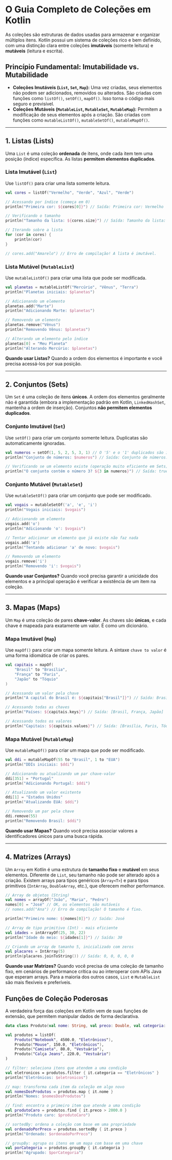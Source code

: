 # O Guia Completo de Coleções em Kotlin

As coleções são estruturas de dados usadas para armazenar e organizar múltiplos itens. Kotlin possui um sistema de coleções rico e bem definido, com uma distinção clara entre coleções **imutáveis** (somente leitura) e **mutáveis** (leitura e escrita).

## Princípio Fundamental: Imutabilidade vs. Mutabilidade

* **Coleções Imutáveis (`List`, `Set`, `Map`):** Uma vez criadas, seus elementos não podem ser adicionados, removidos ou alterados. São criadas com funções como `listOf()`, `setOf()`, `mapOf()`. Isso torna o código mais seguro e previsível.
* **Coleções Mutáveis (`MutableList`, `MutableSet`, `MutableMap`):** Permitem a modificação de seus elementos após a criação. São criadas com funções como `mutableListOf()`, `mutableSetOf()`, `mutableMapOf()`.

---

## 1. Listas (Lists)

Uma `List` é uma coleção **ordenada** de itens, onde cada item tem uma posição (índice) específica. As listas **permitem elementos duplicados**.

### Lista Imutável (`List`)

Use `listOf()` para criar uma lista somente leitura.

```kotlin
val cores = listOf("Vermelho", "Verde", "Azul", "Verde")

// Acessando por índice (começa em 0)
println("Primeira cor: ${cores[0]}") // Saída: Primeira cor: Vermelho

// Verificando o tamanho
println("Tamanho da lista: ${cores.size}") // Saída: Tamanho da lista: 4

// Iterando sobre a lista
for (cor in cores) {
    println(cor)
}

// cores.add("Amarelo") // Erro de compilação! A lista é imutável.
```

### Lista Mutável (`MutableList`)

Use `mutableListOf()` para criar uma lista que pode ser modificada.

```kotlin
val planetas = mutableListOf("Mercúrio", "Vênus", "Terra")
println("Planetas iniciais: $planetas")

// Adicionando um elemento
planetas.add("Marte")
println("Adicionando Marte: $planetas")

// Removendo um elemento
planetas.remove("Vênus")
println("Removendo Vênus: $planetas")

// Alterando um elemento pelo índice
planetas[0] = "Meu Planeta"
println("Alterando Mercúrio: $planetas")
```

**Quando usar Listas?** Quando a ordem dos elementos é importante e você precisa acessá-los por sua posição.

---

## 2. Conjuntos (Sets)

Um `Set` é uma coleção de itens **únicos**. A ordem dos elementos geralmente não é garantida (embora a implementação padrão em Kotlin, `LinkedHashSet`, mantenha a ordem de inserção). Conjuntos **não permitem elementos duplicados**.

### Conjunto Imutável (`Set`)

Use `setOf()` para criar um conjunto somente leitura. Duplicatas são automaticamente ignoradas.

```kotlin
val numeros = setOf(1, 5, 2, 5, 3, 1) // O '5' e o '1' duplicados são ignorados
println("Conjunto de números: $numeros") // Saída: Conjunto de números: [1, 5, 2, 3]

// Verificando se um elemento existe (operação muito eficiente em Sets)
println("O conjunto contém o número 3? ${3 in numeros}") // Saída: true
```

### Conjunto Mutável (`MutableSet`)

Use `mutableSetOf()` para criar um conjunto que pode ser modificado.

```kotlin
val vogais = mutableSetOf('a', 'e', 'i')
println("Vogais iniciais: $vogais")

// Adicionando um elemento
vogais.add('o')
println("Adicionando 'o': $vogais")

// Tentar adicionar um elemento que já existe não faz nada
vogais.add('a')
println("Tentando adicionar 'a' de novo: $vogais")

// Removendo um elemento
vogais.remove('i')
println("Removendo 'i': $vogais")
```

**Quando usar Conjuntos?** Quando você precisa garantir a unicidade dos elementos e a principal operação é verificar a existência de um item na coleção.

---

## 3. Mapas (Maps)

Um `Map` é uma coleção de pares **chave-valor**. As chaves são **únicas**, e cada chave é mapeada para exatamente um valor. É como um dicionário.

### Mapa Imutável (`Map`)

Use `mapOf()` para criar um mapa somente leitura. A sintaxe `chave to valor` é uma forma idiomática de criar os pares.

```kotlin
val capitais = mapOf(
    "Brasil" to "Brasília",
    "França" to "Paris",
    "Japão" to "Tóquio"
)

// Acessando um valor pela chave
println("A capital do Brasil é: ${capitais["Brasil"]}") // Saída: Brasília

// Acessando todas as chaves
println("Países: ${capitais.keys}") // Saída: [Brasil, França, Japão]

// Acessando todos os valores
println("Capitais: ${capitais.values}") // Saída: [Brasília, Paris, Tóquio]
```

### Mapa Mutável (`MutableMap`)

Use `mutableMapOf()` para criar um mapa que pode ser modificado.

```kotlin
val ddi = mutableMapOf(55 to "Brasil", 1 to "EUA")
println("DDIs iniciais: $ddi")

// Adicionando ou atualizando um par chave-valor
ddi[351] = "Portugal"
println("Adicionando Portugal: $ddi")

// Atualizando um valor existente
ddi[1] = "Estados Unidos"
println("Atualizando EUA: $ddi")

// Removendo um par pela chave
ddi.remove(55)
println("Removendo Brasil: $ddi")
```

**Quando usar Mapas?** Quando você precisa associar valores a identificadores únicos para uma busca rápida.

---

## 4. Matrizes (Arrays)

Um `Array` em Kotlin é uma estrutura de **tamanho fixo** e **mutável** em seus elementos. Diferente de `List`, seu tamanho não pode ser alterado após a criação. Existem arrays para tipos genéricos (`Array<T>`) e para tipos primitivos (`IntArray`, `DoubleArray`, etc.), que oferecem melhor performance.

```kotlin
// Array de objetos (String)
val nomes = arrayOf("João", "Maria", "Pedro")
nomes[0] = "José" // OK, os elementos são mutáveis
// nomes.add("Ana") // Erro de compilação! O tamanho é fixo.

println("Primeiro nome: ${nomes[0]}") // Saída: José

// Array de tipo primitivo (Int) - mais eficiente
val idades = intArrayOf(25, 30, 22)
println("Idade do meio: ${idades[1]}") // Saída: 30

// Criando um array de tamanho 5, inicializado com zeros
val placares = IntArray(5)
println(placares.joinToString()) // Saída: 0, 0, 0, 0, 0
```

**Quando usar Matrizes?** Quando você precisa de uma coleção de tamanho fixo, em cenários de performance crítica ou ao interoperar com APIs Java que esperam arrays. Para a maioria dos outros casos, `List` e `MutableList` são mais flexíveis e preferíveis.

## Funções de Coleção Poderosas

A verdadeira força das coleções em Kotlin vem de suas funções de extensão, que permitem manipular dados de forma declarativa.

```kotlin
data class Produto(val nome: String, val preco: Double, val categoria: String)

val produtos = listOf(
    Produto("Notebook", 4500.0, "Eletrônicos"),
    Produto("Mouse", 150.0, "Eletrônicos"),
    Produto("Camiseta", 80.0, "Vestuário"),
    Produto("Calça Jeans", 220.0, "Vestuário")
)

// filter: seleciona itens que atendem a uma condição
val eletronicos = produtos.filter { it.categoria == "Eletrônicos" }
println("Eletrônicos: $eletronicos")

// map: transforma cada item da coleção em algo novo
val nomesDosProdutos = produtos.map { it.nome }
println("Nomes: $nomesDosProdutos")

// find: encontra o primeiro item que atende a uma condição
val produtoCaro = produtos.find { it.preco > 2000.0 }
println("Produto caro: $produtoCaro")

// sortedBy: ordena a coleção com base em uma propriedade
val ordenadoPorPreco = produtos.sortedBy { it.preco }
println("Ordenado: $ordenadoPorPreco")

// groupBy: agrupa os itens em um mapa com base em uma chave
val porCategoria = produtos.groupBy { it.categoria }
println("Agrupado: $porCategoria")
```

